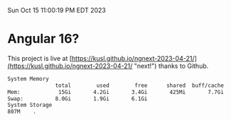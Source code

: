 Sun Oct 15 11:00:19 PM EDT 2023

# Angular 16?


This project is live at [https://kusl.github.io/ngnext-2023-04-21/](https://kusl.github.io/ngnext-2023-04-21/ "next!") thanks to Github.

```bash
System Memory
               total        used        free      shared  buff/cache   available
Mem:            15Gi       4.2Gi       3.4Gi       425Mi       7.7Gi        10Gi
Swap:          8.0Gi       1.9Gi       6.1Gi
System Storage
807M	.
```
